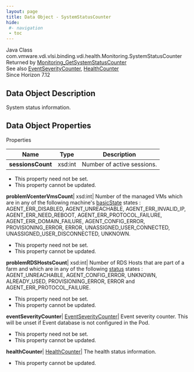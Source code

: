 ```yaml
---
layout: page
title: Data Object - SystemStatusCounter
hide:
 #- navigation
 - toc
---
```






Java Class
    com.vmware.vdi.vlsi.binding.vdi.health.Monitoring.SystemStatusCounter  
Returned by
     [Monitoring_GetSystemStatusCounter](vdi.health.Monitoring.md#getSystemStatusCounter)  
See also
     [EventSeverityCounter](vdi.health.Monitoring.EventSeverityCounter.md), [HealthCounter](vdi.health.Monitoring.HealthCounter.md)  
Since 
    Horizon 7.12

## Data Object Description 

System status information. 

## Data Object Properties

Properties

Name |  Type |  Description   
---|---|---  
**sessionsCount**|  xsd:int|  Number of active sessions.   


* This property need not be set.
* This property cannot be updated.

  
**problemVcenterVmsCount**|  xsd:int|  Number of the managed VMs which are in any of the following machine's [basicState](vdi.resources.Machine.MachineBase.md#basicState) states : AGENT_ERR_DISABLED, AGENT_UNREACHABLE, AGENT_ERR_INVALID_IP, AGENT_ERR_NEED_REBOOT, AGENT_ERR_PROTOCOL_FAILURE, AGENT_ERR_DOMAIN_FAILURE, AGENT_CONFIG_ERROR, PROVISIONING_ERROR, ERROR, UNASSIGNED_USER_CONNECTED, UNASSIGNED_USER_DISCONNECTED, UNKNOWN.   


* This property need not be set.
* This property cannot be updated.

  
**problemRDSHostsCount**|  xsd:int|  Number of RDS Hosts that are part of a farm and which are in any of the following [status](vdi.resources.RDSServer.RDSServerRuntimeData.md#status) states : AGENT_UNREACHABLE, AGENT_CONFIG_ERROR, UNKNOWN, ALREADY_USED, PROVISIONING_ERROR, ERROR and AGENT_ERR_PROTOCOL_FAILURE.   


* This property need not be set.
* This property cannot be updated.

  
**eventSeverityCounter**| [EventSeverityCounter](vdi.health.Monitoring.EventSeverityCounter.md)|  Event severity counter. This will be unset if Event database is not configured in the Pod.   


* This property need not be set.
* This property cannot be updated.

  
**healthCounter**| [HealthCounter](vdi.health.Monitoring.HealthCounter.md)|  The health status information.   


* This property cannot be updated.

  
  
  

  
  

